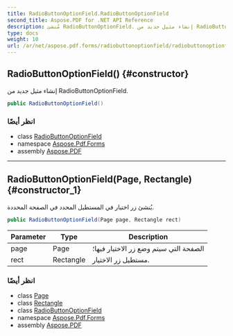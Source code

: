 ```yaml
---
title: RadioButtonOptionField.RadioButtonOptionField
second_title: Aspose.PDF for .NET API Reference
description: مُنشئ RadioButtonOptionField. إنشاء مثيل جديد من RadioButtonOptionField
type: docs
weight: 10
url: /ar/net/aspose.pdf.forms/radiobuttonoptionfield/radiobuttonoptionfield/
---
```

## RadioButtonOptionField() {#constructor}

إنشاء مثيل جديد من RadioButtonOptionField.

```csharp
public RadioButtonOptionField()
```

### انظر أيضًا

* class [RadioButtonOptionField](../)
* namespace [Aspose.Pdf.Forms](../../../aspose.pdf.forms/)
* assembly [Aspose.PDF](../../../)

---

## RadioButtonOptionField(Page, Rectangle) {#constructor_1}

يُنشئ زر اختيار في المستطيل المحدد في الصفحة المحددة.

```csharp
public RadioButtonOptionField(Page page, Rectangle rect)
```

| Parameter | Type | Description |
| --- | --- | --- |
| page | Page | الصفحة التي سيتم وضع زر الاختيار فيها؛ |
| rect | Rectangle | مستطيل زر الاختيار. |

### انظر أيضًا

* class [Page](../../../aspose.pdf/page/)
* class [Rectangle](../../../aspose.pdf/rectangle/)
* class [RadioButtonOptionField](../)
* namespace [Aspose.Pdf.Forms](../../../aspose.pdf.forms/)
* assembly [Aspose.PDF](../../../)